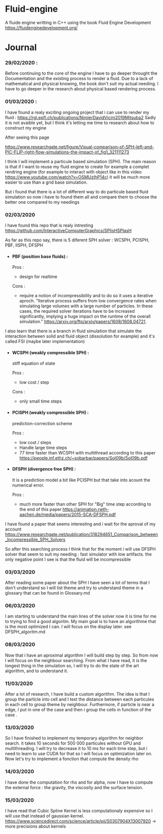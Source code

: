 # Fluid-engine

A fluide engine writting in C++ using the book Fluid Engine Development
https://fluidenginedevelopment.org/

# Journal

### 29/02/2020 :

Before continuing to the core of the engine I have to go deeper throught the Documentation and the existing process to render a fluid. Due to a lack of mathematical and physical knowing, the book don't suit my actual needing. I have to go deeper in the research about physical based rendering process.

### 01/03/2020 :

I have found a realy exciting ongoing project that i can use to render my fluid : https://rgl.epfl.ch/publications/NimierDavidVicini2019Mitsuba2 Sadly it is not avaible yet, but I think it's letting me time to research about how to construct my engine

After seeing this page

https://www.researchgate.net/figure/Visual-comparison-of-SPH-left-and-PIC-FLIP-right-flow-simulations-the-impact-of_fig1_321111273

I think I will implement a particule based simulation (SPH). The main reason is that if I want to reuse my fluid engine to create for example a complet rendring engine (for example to interact with object like in this video https://www.youtube.com/watch?v=OSMUzIhP14c) it will be much more easier to use than a grid base simulation.

But i found that there is a lot of different way to do particule based fluid simulation so now i have to found them all and compare them to choose the better one compared to my needings

### 02/03/2020

I have found this repo that is realy intresting
https://github.com/InteractiveComputerGraphics/SPlisHSPlasH

As far as this repo say, there is 5 diferent SPH solver : WCSPH, PCISPH, PBF, IISPH, DFSPH

- #### PBF (position base fluids) : 
	
	Pros : 
		
	-	design for realtime
	
	Cons :
		
	-	require  a  notion  of  incompressibility and to do so it uses a iterative aproch. "Iterative process suffers from low convergence rates when simulating large volumes with a large number of particles. In these cases, the required solver iterations have to be increased significantly, implying a huge impact on the runtime of the overall simulation." https://arxiv.org/ftp/arxiv/papers/1608/1608.04721.
	
	
I also learn that there is a branch in fluid simulation that simulate the interaction between solid and fluid object (dissolution for example) and it's called FSI (maybe later implementation)

- #### WCSPH (weakly compressible SPH) : 
	stiff equation of state
	
	Pros : 
		
	-	low cost / step
	
	Cons :
		
	-	only small time steps
	
- #### PCISPH (weakly compressible SPH) : 
	prediction-correction scheme
	
	Pros : 
		
	-	low cost / steps
	-	Handle large time steps
	-	77 time faster than WCSPH with multithread according to this paper https://people.inf.ethz.ch/~sobarbar/papers/Sol09b/Sol09b.pdf
	
- #### DFSPH (divergence free SPH) : 
	It is a prediction model a bit like PCISPH but that take into acount the numerical error.
	
	Pros : 
		
	-	much more faster than other SPH for "Big" time step according to the end of this paper https://animation.rwth-aachen.de/media/papers/2015-SCA-DFSPH.pdf

I have found a paper that seems interesting and i wait for the aproval of my account
 https://www.researchgate.net/publication/318294651_Comparison_between_Incompressible_SPH_Solvers

So after this searching process I think that for the moment i will use DFSPH solver that seem to suit my needing : fast simulator with low artifacts. the only negative point I see is that the fluid will be incompressible

### 03/03/2020

After reading some paper about the SPH I have seen a lot of terms that I don't understand so I will list theme and try to understand theme in a glossary that can be found in Glossary.md

### 06/03/2020

I am starting to understand the main lines of the solver now it is time for me to trying to find a good algoritm. My main goal is to have an algorithme that is the most optimized I can. I will focus on the display later. see DFSPH_algoritm.md

### 08/03/2020

Now that i have an aproximal algorithm I will build step by step. So from now I will focus on the neighbour searching.
From what I have read, it is the longest thing in the simulation so, I will try to do the state of the art algorithm, and to understand it.

### 11/03/2020

After a lot of research, I have build a custom algorithm. The idea is that I group the particle into cell and I test the distance between each particules in each cell to group theme by neighbour. Furthermore, if particle is near a edge, I put in one of the case and then i group the cells in function of the case .


### 13/03/2020

So I have finished to implement my temporary algorithm for neighbor search. it takes 10 seconds for 500 000 particules without GPU and multithreading. I will try to decrease it to 10 ms for each time step, but i need to learn to use CUDA for that so I will focus on optimization later on.
Now let's try to implement a fonction that compute the density rho

### 14/03/2020

I have done the computation for rho and for alpha, now I have to compute the external force : the gravity, the viscosity and the surface tension.

### 15/03/2020
I have read that Cubic Spline Kernel is less computationaly expensive so I will use that instead of gaussian kernel.
https://www.sciencedirect.com/science/article/pii/S0307904X13007920 -> more precisions about kernels
